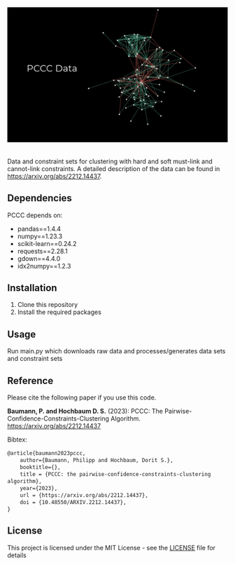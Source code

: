 
<h1 align="center">
  <br>
  
  ![PCCC](README/pccc.jpg)

</h1>

Data and constraint sets for clustering with hard and soft must-link and cannot-link constraints. A detailed description of the data can be found in https://arxiv.org/abs/2212.14437.

## Dependencies

PCCC depends on:
* pandas==1.4.4
* numpy==1.23.3
* scikit-learn==0.24.2
* requests==2.28.1
* gdown==4.4.0
* idx2numpy==1.2.3

## Installation

1) Clone this repository
3) Install the required packages

## Usage

Run main.py which downloads raw data and processes/generates data sets and constraint sets 

## Reference

Please cite the following paper if you use this code.

**Baumann, P. and Hochbaum D. S.** (2023): PCCC: The Pairwise-Confidence-Constraints-Clustering Algorithm. https://arxiv.org/abs/2212.14437

Bibtex:
```
@article{baumann2023pccc,
	author={Baumann, Philipp and Hochbaum, Dorit S.},
	booktitle={},
	title = {PCCC: the pairwise-confidence-constraints-clustering algorithm},
	year={2023},
	url = {https://arxiv.org/abs/2212.14437},
	doi = {10.48550/ARXIV.2212.14437},
}
```

## License

This project is licensed under the MIT License - see the [LICENSE](LICENSE) file for details


